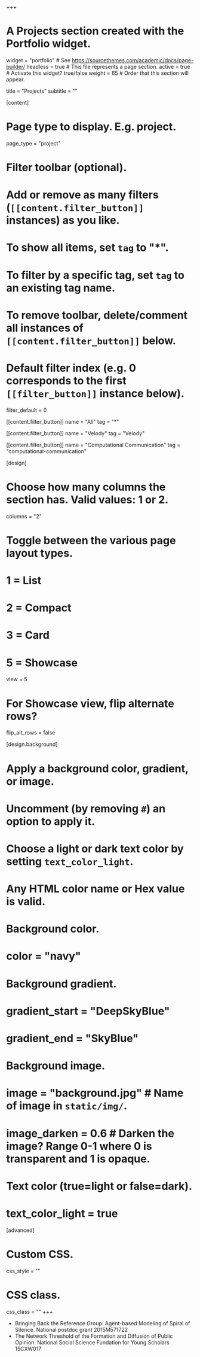 +++
# A Projects section created with the Portfolio widget.
widget = "portfolio"  # See https://sourcethemes.com/academic/docs/page-builder/
headless = true  # This file represents a page section.
active = true  # Activate this widget? true/false
weight = 65  # Order that this section will appear.

title = "Projects"
subtitle = ""

[content]
  # Page type to display. E.g. project.
  page_type = "project"

  # Filter toolbar (optional).
  # Add or remove as many filters (`[[content.filter_button]]` instances) as you like.
  # To show all items, set `tag` to "*".
  # To filter by a specific tag, set `tag` to an existing tag name.
  # To remove toolbar, delete/comment all instances of `[[content.filter_button]]` below.

  # Default filter index (e.g. 0 corresponds to the first `[[filter_button]]` instance below).
  filter_default = 0

  [[content.filter_button]]
     name = "All"
     tag = "*"

 [[content.filter_button]]
   name = "Velody"
   tag = "Velody"

 [[content.filter_button]]
   name = "Computational Communication"
   tag = "computational-communication"

[design]
  # Choose how many columns the section has. Valid values: 1 or 2.
  columns = "2"

  # Toggle between the various page layout types.
  #   1 = List
  #   2 = Compact
  #   3 = Card
  #   5 = Showcase
  view = 5

  # For Showcase view, flip alternate rows?
  flip_alt_rows = false

[design.background]
  # Apply a background color, gradient, or image.
  #   Uncomment (by removing `#`) an option to apply it.
  #   Choose a light or dark text color by setting `text_color_light`.
  #   Any HTML color name or Hex value is valid.

  # Background color.
  # color = "navy"

  # Background gradient.
  # gradient_start = "DeepSkyBlue"
  # gradient_end = "SkyBlue"

  # Background image.
  # image = "background.jpg"  # Name of image in `static/img/`.
  # image_darken = 0.6  # Darken the image? Range 0-1 where 0 is transparent and 1 is opaque.

  # Text color (true=light or false=dark).
  # text_color_light = true  

[advanced]
 # Custom CSS.
 css_style = ""

 # CSS class.
 css_class = ""
+++

- Bringing Back the Reference Group: Agent-based Modeling of Spiral of Silence. National postdoc grant 2015M571722
- The Network Threshold of the Formation and Diffusion of Public Opinion. National Social Science Fundation for Young Scholars 15CXW017

<!-- +++
# Projects widget.
# Note: this widget will only display if `content/project/` contains projects.

date = "2016-04-20T00:00:00"
draft = false

title = "Projects"
subtitle = ""
widget = "portfolio"

# Order that this section will appear in.
weight = 40

# View.
# Customize how projects are displayed.
# Legend: 0 = list, 1 = cards.

view = 1

# Filter toolbar.
# Add or remove as many filters (`[[filter]]` instances) as you like.
## Use * tag to show all projects or an existing tag prefixed with "." to
# filter by specific tag.
# To remove toolbar, delete/comment all instances of [[filter]] below.


[[filter]]
  name = "All"
  tag = "*"

[[filter]]
  name = "Velody"
  tag = ".Velody"

[[filter]]
  name = "Computational Communication"
  tag = ".computational-communication"

+++


